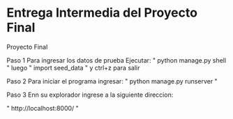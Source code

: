 # Entrega Intermedia del Proyecto Final
Proyecto Final

Paso 1
Para ingresar los datos de prueba Ejecutar:
" python manage.py shell " luego " import seed_data " y ctrl+z para salir

Paso 2
Para iniciar el programa ingresar:
" python manage.py runserver "

Paso 3
Enn su explorador ingrese a la siguiente direccion:

" http://localhost:8000/ "